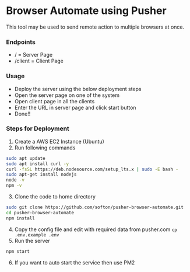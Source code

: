 # Browser Automate using Pusher

This tool may be used to send remote action to multiple browsers at once.

### Endpoints
- / = Server Page
- /client = Client Page

### Usage
- Deploy the server using the below deployment steps
- Open the server page on one of the system
- Open client page in all the clients
- Enter the URL in server page and click start button
- Done!!

### Steps for Deployment
1. Create a AWS EC2 Instance (Ubuntu)
2. Run following commands
```bash
sudo apt update
sudo apt install curl -y
curl -fsSL https://deb.nodesource.com/setup_lts.x | sudo -E bash -
sudo apt-get install nodejs
node -v
npm -v
```
3. Clone the code to home directory
```bash
sudo git clone https://github.com/softon/pusher-browser-automate.git
cd pusher-browser-automate
npm install
```
4. Copy the config file and edit with required data from pusher.com ``` cp .env.example .env ```
5. Run the server
```bash
npm start
```
6. If you want to auto start the service then use PM2